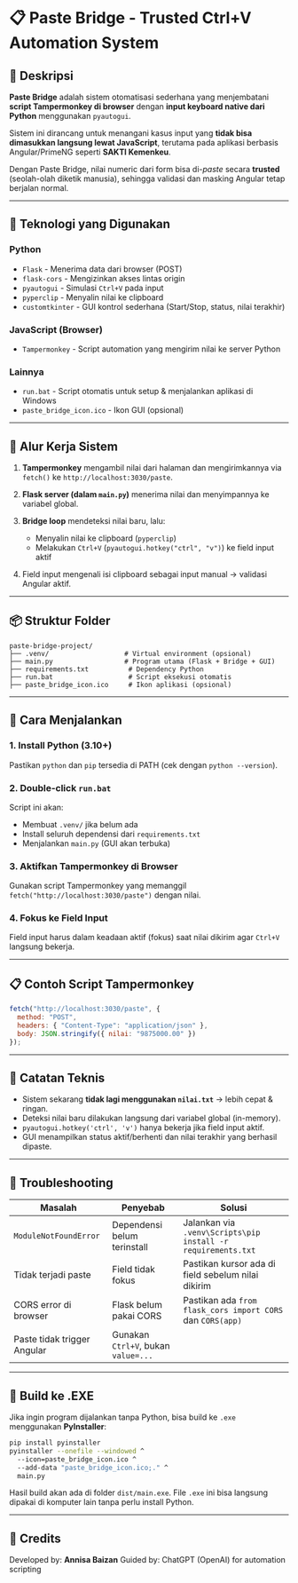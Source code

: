 # 📋 Paste Bridge - Trusted Ctrl+V Automation System

## 🧠 Deskripsi

**Paste Bridge** adalah sistem otomatisasi sederhana yang menjembatani **script Tampermonkey di browser** dengan **input keyboard native dari Python** menggunakan `pyautogui`.

Sistem ini dirancang untuk menangani kasus input yang **tidak bisa dimasukkan langsung lewat JavaScript**, terutama pada aplikasi berbasis Angular/PrimeNG seperti **SAKTI Kemenkeu**.

Dengan Paste Bridge, nilai numeric dari form bisa di-*paste* secara **trusted** (seolah-olah diketik manusia), sehingga validasi dan masking Angular tetap berjalan normal.

---

## 🔧 Teknologi yang Digunakan

### Python

* `Flask` - Menerima data dari browser (POST)
* `flask-cors` - Mengizinkan akses lintas origin
* `pyautogui` - Simulasi `Ctrl+V` pada input
* `pyperclip` - Menyalin nilai ke clipboard
* `customtkinter` - GUI kontrol sederhana (Start/Stop, status, nilai terakhir)

### JavaScript (Browser)

* `Tampermonkey` - Script automation yang mengirim nilai ke server Python

### Lainnya

* `run.bat` - Script otomatis untuk setup & menjalankan aplikasi di Windows
* `paste_bridge_icon.ico` - Ikon GUI (opsional)

---

## 🔁 Alur Kerja Sistem

1. **Tampermonkey** mengambil nilai dari halaman dan mengirimkannya via `fetch()` ke `http://localhost:3030/paste`.
2. **Flask server (dalam `main.py`)** menerima nilai dan menyimpannya ke variabel global.
3. **Bridge loop** mendeteksi nilai baru, lalu:

   * Menyalin nilai ke clipboard (`pyperclip`)
   * Melakukan `Ctrl+V` (`pyautogui.hotkey("ctrl", "v")`) ke field input aktif
4. Field input mengenali isi clipboard sebagai input manual → validasi Angular aktif.

---

## 📦 Struktur Folder

```
paste-bridge-project/
├── .venv/                   # Virtual environment (opsional)
├── main.py                  # Program utama (Flask + Bridge + GUI)
├── requirements.txt          # Dependency Python
├── run.bat                   # Script eksekusi otomatis
├── paste_bridge_icon.ico     # Ikon aplikasi (opsional)
```

---

## 🚀 Cara Menjalankan

### 1. **Install Python** (3.10+)

Pastikan `python` dan `pip` tersedia di PATH (cek dengan `python --version`).

### 2. **Double-click `run.bat`**

Script ini akan:

* Membuat `.venv/` jika belum ada
* Install seluruh dependensi dari `requirements.txt`
* Menjalankan `main.py` (GUI akan terbuka)

### 3. **Aktifkan Tampermonkey di Browser**

Gunakan script Tampermonkey yang memanggil `fetch("http://localhost:3030/paste")` dengan nilai.

### 4. **Fokus ke Field Input**

Field input harus dalam keadaan aktif (fokus) saat nilai dikirim agar `Ctrl+V` langsung bekerja.

---

## 📋 Contoh Script Tampermonkey

```js
fetch("http://localhost:3030/paste", {
  method: "POST",
  headers: { "Content-Type": "application/json" },
  body: JSON.stringify({ nilai: "9875000.00" })
});
```

---

## 🧪 Catatan Teknis

* Sistem sekarang **tidak lagi menggunakan `nilai.txt`** → lebih cepat & ringan.
* Deteksi nilai baru dilakukan langsung dari variabel global (in-memory).
* `pyautogui.hotkey('ctrl', 'v')` hanya bekerja jika field input aktif.
* GUI menampilkan status aktif/berhenti dan nilai terakhir yang berhasil dipaste.

---

## 🧹 Troubleshooting

| Masalah                     | Penyebab                            | Solusi                                                       |
| --------------------------- | ----------------------------------- | ------------------------------------------------------------ |
| `ModuleNotFoundError`       | Dependensi belum terinstall         | Jalankan via `.venv\Scripts\pip install -r requirements.txt` |
| Tidak terjadi paste         | Field tidak fokus                   | Pastikan kursor ada di field sebelum nilai dikirim           |
| CORS error di browser       | Flask belum pakai CORS              | Pastikan ada `from flask_cors import CORS` dan `CORS(app)`   |
| Paste tidak trigger Angular | Gunakan `Ctrl+V`, bukan `value=...` |                                                              |

---

## 🏁 Build ke .EXE

Jika ingin program dijalankan tanpa Python, bisa build ke `.exe` menggunakan **PyInstaller**:

```bash
pip install pyinstaller
pyinstaller --onefile --windowed ^
  --icon=paste_bridge_icon.ico ^
  --add-data "paste_bridge_icon.ico;." ^
  main.py
```

Hasil build akan ada di folder `dist/main.exe`.
File `.exe` ini bisa langsung dipakai di komputer lain tanpa perlu install Python.

---

## 📌 Credits

Developed by: **Annisa Baizan**
Guided by: ChatGPT (OpenAI) for automation scripting